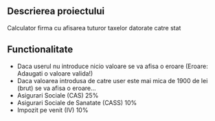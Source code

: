 ## Descrierea proiectului 

Calculator firma cu afisarea tuturor taxelor datorate catre stat 


## Functionalitate

- Daca userul nu introduce nicio valoare se va afisa o eroare (Eroare: Adaugati o valoare valida!)
- Daca valoarea introdusa de catre user este mai mica de 1900 de lei (brut) se va afisa o eroare...
- Asigurari Sociale (CAS)	25%
- Asigurari Sociale de Sanatate (CASS) 10%
- Impozit pe venit (IV)	10%
